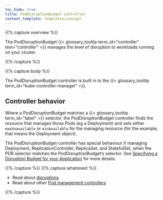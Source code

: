 ```yaml
---
toc_hide: true
title: PodDisruptionBudget controller
content_template: templates/concept
---
```


{{% capture overview %}}

The PodDisruptionBudget {{< glossary_tooltip term_id="controller" text="controller" >}}
manages the level of disruption to workloads running on your cluster.

{{% /capture %}}

{{% capture body %}}

The PodDisruptionBudget controller is built in to the {{< glossary_tooltip term_id="kube-controller-manager" >}}.

## Controller behavior

Where a PodDisruptionBudget matches a {{< glossary_tooltip term_id="label" >}}
selector, the PodDisruptionBudget controller finds the resource that manages
those Pods (eg a Deployment) and sets either `maxUnavailable` or `minAvailable`
for the managing resource (for the example, that means the Deployment object).

The PodDisruptionBudget controller has special behaviour if managing
Deployment, ReplicationController, ReplicaSet, and StatefulSet, when the PDB
selector matches the PodDisruptionBudget’s selector. See
[Specifying a Disruption Budget for your Application](/docs/tasks/run-application/configure-pdb/)
for more details.

{{% /capture %}}
{{% capture whatsnext %}}

* Read about [disruptions](/docs/concepts/workloads/pods/disruptions/)
* Read about other [Pod management controllers](/docs/reference/controllers/pod-management-controllers/)

{{% /capture %}}
